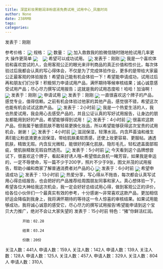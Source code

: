 ```yaml
---
title: 深蓝彩妆黑魅润泽粉底液免费试用_试用中心_凤凰时尚
author: None
date: 238RMB
tags: 
categories: 
---
```

发表于：刚刚
<!-- more -->
参考价格：
<img align="center" border="0" src="http://p0.ifengimg.com/a/2017/0921/8be83906a5a6c6fsize65_w750_h90.jpg" />
规格：
<img align="center" border="0" src="http://cosmeticsfile.ifeng.com/datas/uploadimage/try/201902/thumb_mid_20190215000100865.jpg" />
数量：
<img align="center" border="0" src="http://cosmeticsfile.ifeng.com/static/try/images/img013.jpg" />
加入救救我的脸微信随时随地抢试用几率更大 操作更简单
<img align="center" border="0" src="http://cosmeticsfile.ifeng.com/datas/uploadimage/2019-02/15/images/2019_02_15_15501601751377.jpg" />
  
<img align="center" border="0" src="http://sapp.d.ifeng.com/info/userimg?id=69991452" />
希望可以成功试用。
<img align="center" border="0" src="http://sapp.d.ifeng.com/info/userimg?id=87140356" />
发表于：刚刚
<img align="center" border="0" src="http://sapp.d.ifeng.com/info/userimg?id=14177155" />
我是一个喜欢体验和喜欢尝试的人，会用客观公正的眼光来评判商品的真正价值和性价比，每次体验过后我都会认真的写心得体会，不仅是为了完成体验作业，更多的是带给大家最公正最客观的体验报告！希望自己能有机会体验一下！希望能申请成功，试用过后再和朋友们们分享！积极努力申请试用产品，满怀期待等候审核结果；诚心诚意感受试用产品；尽心尽力撰写试用报告；这就是我的试用态度啦！哈哈！加油啊！
<img align="center" border="0" src="http://sapp.d.ifeng.com/info/userimg?id=41348803" />
发表于：刚刚
<img align="center" border="0" src="http://sapp.d.ifeng.com/info/userimg?id=92320362" />
申请试用
<img align="center" border="0" src="http://sapp.d.ifeng.com/info/userimg?id=19189911" />
发表于：刚刚
<img align="center" border="0" src="http://sapp.d.ifeng.com/info/userimg?id=14687798" />
一直很喜欢这个牌子的产品，感觉专业，值得信赖。之前有机会体验过他家的其他产品，感觉很不错，希望这次也能有机会试试这款产品。
<img align="center" border="0" src="http://sapp.d.ifeng.com/info/userimg?id=93018215" />
发表于：2小时前
<img align="center" border="0" src="http://sapp.d.ifeng.com/info/userimg?id=71416734" />
我是一个热爱生活的人，我也热爱试用，我会用心去感受产品的，并且公证认真的写好试用报告，让身边的朋友都能用到好的产品，希望能够得到试用！
<img align="center" border="0" src="http://sapp.d.ifeng.com/info/userimg?id=20458524" />
发表于：4小时前
<img align="center" border="0" src="http://cosmeticsfile.ifeng.com/datas/uploadimage/block/201902/20190225093227423.jpg" />
很喜欢这款产品，但我属于敏感肌肤不敢轻易更换化妆品，所以希望能够获得这次宝贵的试用机会，谢谢！
<img align="center" border="0" src="http://cosmeticsfile.ifeng.com/static/try/images/img000.gif" />
发表于：4小时前
<img align="center" border="0" src="http://cosmeticsfile.ifeng.com/static/try/images/img000.gif" />
滋润保湿，轻薄水润。内含芦荟油和维生素E能让粉底液更水润保湿，带给肌肤柔软质感，还使上妆更容易、更服帖。通透肌肤，精致无瑕。内含反光微粒，能很好的美化肌肤。隐形毛孔，轻松遮盖面部瑕疵，使肌肤精致无瑕自然透亮。
<img align="center" border="0" src="http://cosmeticsfile.ifeng.com/datas/uploadimage/try/201901/thumb_min_20190103212045549.jpg" />
发表于：5小时前
<img align="center" border="0" src="http://cosmeticsfile.ifeng.com/datas/uploadimage/try/201902/thumb_min_20190222091058401.jpg" />
今天看到这个品牌想尝试下，很喜欢这个牌子，看起来好诱人哦~希望借此良机一睹芳容，如果我是幸运的，一定不辱使命，写一篇不少于200字，照片不少于9张，图文并茂的试用报告，帮助小编和商家了解普通消费者对产品的心
<img align="center" border="0" src="http://cosmeticsfile.ifeng.com/datas/uploadimage/try/201902/thumb_min_20190222221058879.jpg" />
发表于：6小时前
<img align="center" border="0" src="http://cosmeticsfile.ifeng.com/datas/uploadimage/try/201902/thumb_min_20190214233511341.jpg" />
希望申请成功
<img align="center" border="0" src="http://cosmeticsfile.ifeng.com/datas/uploadimage/try/201902/thumb_min_20190215000100865.jpg" />
发表于：13小时前
<img align="center" border="0" src="http://cosmeticsfile.ifeng.com/static/try/images/img013.jpg" />
热爱分享，写心得从不拖沓，每次都会认真写试用心得总结报告，也会把好的产品推荐给周围朋友同事和家人。真心想体验一下，希望各位大神给我这次机会，我一定会好好总结试用心得，做到客观公正的评价，给各位小伙伴们一个最真实有效的参考，十分感谢～非常喜欢这款产品，更加相信好运会降临到我身上，我将满怀期待的等待这一令人惊喜的审核结果。如果试用能够成功，我将诚心诚意的感受它，尽心尽力的撰写试用报告!希望能申请到这个宝贝大力推广，绝对不会让大家失望的
发表于：15小时前
特色：“猪”你鲜活红润。
            开始：02.28
            结束：03.24
            份数：20份            
关注人数：441人
申请人数：159人
关注人数：142人
申请人数：139人
关注人数：128人
申请人数：125人
关注人数：457人
申请人数：329人
关注人数：804人
申请人数：310人
